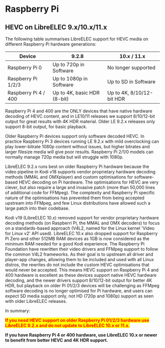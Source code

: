 # Raspberry Pi

## HEVC on LibreELEC 9.x/10.x/11.x

The following table summarises LibreELEC support for HEVC media on different Raspberry Pi hardware generations:

| Device               | 9.2.8                       | 10.x / 11.x               |
| -------------------- | --------------------------- | ------------------------- |
| Raspberry Pi 0       | Up to 720p in Software      | No longer supported       |
| Raspberry Pi 1/2/3   | Up to 1080p in Software     | Up to SD in Software      |
| Raspberry Pi 4 / 400 | Up to 4K, basic HDR (8-bit) | Up to 4K, 8/10/12-bit HDR |

Raspberry Pi 4 and 400 are the ONLY devices that have native hardware decoding of HEVC content, and in LE10/11 releases we support 8/10/12-bit output for great results with 4K HDR material. Older LE 9.2.x releases only support 8-bit output, for basic playback.

Older Raspberry Pi devices support only software decoded HEVC. In practice Raspberry Pi 3 devices running LE 9.2.x with mild overclocking can play lower-bitrate 1080p content without issues, but higher bitrates and larger filesize media will give poor results. Raspberry Pi 2/1/0 models can normally manage 720p media but will struggle with 1080p.

LibreELEC 9.2.x runs best on older Raspberry Pi hardware because the video pipeline in Kodi v18 supports vendor proprietary hardware decoding methods (MMAL and OMXplayer) and custom optimisations for software-based HEVC decoding on Pi hardware. The optimisations for HEVC are very clever, but also require a large and invasive patch (more than 50,000 lines of additional code for FFMpeg). The complexity and Raspberry Pi specific nature of the optimisations has prevented them from being accepted upstream into FFMpeg, and few Linux distributions have allowed such a large patch into their codebase.

Kodi v19 (LibreELEC 10.x) removed support for vendor proprietary hardware decoding methods (on Raspberri Pi, the MMAL and OMX decoders) to focus on a standards-based approach (V4L2, named for the Linux kernel 'Video for Linux v2' API used). LibreELEC 10.x also dropped support for Raspberry Pi Zero and other 512MB RAM devices as 1GB is now considered as the minimum RAM needed for a good Kodi experience. The Raspberry Pi Foundation have rewritten their video drivers and FFMpeg support to follow the common V4L2 frameworks. As their goal is to upstream all driver and player-app changes, allowing them to be included and used with all Linux distros, the rewrites do not include the custom HEVC optimisations that would never be accepted. This means HEVC support on Raspberry Pi 4 and 400 hardware is excellent as these devices support native HEVC hardware decoding, and the newer drivers support 8/10/12-bit output for better 4K HDR, but playback on older Pi 01/2/3 devices will be challenging as FFMpeg software decoding is no longer optimised for Pi hardware, and users can expect SD media support only, not HD (720p and 1080p) support as seen with older LibreELEC releases.

In summary:

<mark style="color:red;">**If you need HEVC support on older Raspberry Pi 01/2/3 hardware use LibreELEC 9.2.x and do not update to LibreELEC 10.x or 11.x.**</mark>

**If you have Raspberry Pi 4 or 400 hardware, use LibreELEC 10.x or newer to benefit from better HEVC and 4K HDR support.**



